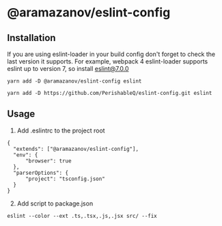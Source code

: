 # @aramazanov/eslint-config

## Installation

If you are using eslint-loader in your build config don't forget to check the last version
it supports. For example, webpack 4 eslint-loader supports eslint up to version 7, so install
eslint@7.0.0

``
yarn add -D @aramazanov/eslint-config eslint
``

``
yarn add -D https://github.com/PerishableQ/eslint-config.git eslint
``

## Usage

1. Add .eslintrc to the project root

  ```
  {
    "extends": ["@aramazanov/eslint-config"],
    "env": {
        "browser": true
    },
    "parserOptions": {
        "project": "tsconfig.json"
    }
  }
  ```

2. Add script to package.json

  ``eslint --color --ext .ts,.tsx,.js,.jsx src/ --fix``
